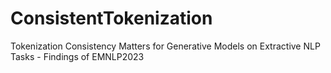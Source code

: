 # ConsistentTokenization
Tokenization Consistency Matters for Generative Models on Extractive NLP Tasks - Findings of EMNLP2023
